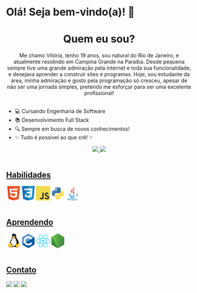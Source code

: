 # Olá! Seja bem-vindo(a)! 👋
  
<!--    | [<img loading="lazy" src="https://avatars.githubusercontent.com/vitoriabarbosa" width=115><br><sub>Vitória Barbosa</sub>](https://github.com/vitoriabarbosa) 
  |:---:|  -->
  
<div  align="center">
    <h1>Quem eu sou?</h1>
    Me chamo Vitória, tenho 19 anos, sou natural do Rio de Janeiro, e atualmente residindo em Campina Grande na Paraíba. 
    Desde pequena sempre tive uma grande admiração pela internet e toda sua funcionalidade, e desejava aprender a construir sites e programas. 
    Hoje, sou estudante da área, minha admiração e gosto pela programação só cresceu, apesar de não ser uma jornada simples, pretendo me esforçar para ser uma excelente profissional!
</div><br>

- 💻 Cursando Engenharia de Software
- 📚 Desenvolvimento Full Stack
- 🔍 Sempre em busca de novos conhecimentos!
- ✨ Tudo é possível ao que crê! ✨

<div align="center">
  <a href="https://github.com/vitoriabarbosa">
  <img width="48%" src="https://github-readme-stats.vercel.app/api?username=vitoriabarbosa&show_icons=true&theme=dracula&include_all_commits=true&count_public=true"/>
  <img width="48%" src="https://github-readme-stats.vercel.app/api/top-langs/?username=vitoriabarbosa&layout=compact&langs_count=7&theme=dracula"/>
</div><br>

## Habilidades
<div style="display: flex">
  <img loading="lazy" alt="HTML" src="https://github.com/devicons/devicon/blob/v2.15.1/icons/html5/html5-original.svg" width="40" height="40">
  <img loading="lazy" alt="CSS" src="https://github.com/devicons/devicon/blob/v2.15.1/icons/css3/css3-original.svg" width="40" height="40">
  <img loading="lazy" alt="Js" src="https://github.com/devicons/devicon/blob/v2.15.1/icons/javascript/javascript-original.svg" width="40" height="40">
  <img loading="lazy" alt="Python" src="https://github.com/devicons/devicon/blob/v2.15.1/icons/python/python-original.svg" width="40" height="40"/> 
  <img loading="lazy" alt="Java" src="https://github.com/devicons/devicon/blob/v2.15.1/icons/java/java-original.svg" width="40" height="40"/> 
</div><br>

## Aprendendo
<div style="display: flex">
  <img loading="lazy" alt="Linux" src="https://github.com/devicons/devicon/blob/v2.15.1/icons/linux/linux-original.svg" width="40" height="40"/>
  <img loading="lazy" alt="C" src="https://github.com/devicons/devicon/blob/v2.15.1/icons/c/c-original.svg" width="40" height="40"/>
  <img loading="lazy" alt="React" src="https://github.com/devicons/devicon/blob/v2.15.1/icons/react/react-original.svg" width="40" height="40">
  <img loading="lazy" alt="NodeJs" src="https://github.com/devicons/devicon/blob/v2.15.1/icons/nodejs/nodejs-original.svg" width="40" height="40"/>
</div><br>

## Contato
<div>
  <a href="https://instagram.com/barbosa.crf_" target="_blank"><img src="https://img.shields.io/badge/-Instagram-%23E4405F?style=for-the-badge&logo=instagram&logoColor=white" target="_blank"></a>
  <a href = "mailto:barbosa.vitoriags@gmail.com"><img src="https://img.shields.io/badge/-Gmail-%23333?style=for-the-badge&logo=gmail&logoColor=white" target="_blank"></a>
  <a href="https://www.linkedin.com/in/vitoriabarbosaa" target="_blank"><img src="https://img.shields.io/badge/-LinkedIn-%230077B5?style=for-the-badge&logo=linkedin&logoColor=white" target="_blank"></a>
</div>

<!--  [![Readme Card](https://github-readme-stats.vercel.app/api/pin/?username=vitoriabarbosa&repo=github-readme-stats)](https://github.com/vitoriabarbosa/github-readme-stats)  -->
